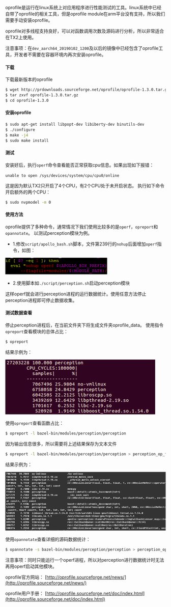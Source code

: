 oprofile是运行在linux系统上对应用程序进行性能测试的工具。linux系统中已经自带了oprofile的相关工具，但是oprofile module在arm平台没有支持，所以我们需要手动安装oprofile。

oprofile对多线程支持良好，可以对函数调用次数及源码进行分析，所以非常适合在TX2上使用。

注意事项：在`dev_aarch64_20190102_1200`及以后的镜像中已经包含了oprofile工具，开发者不需要在容器环境内再次安装oprofile。

#### 下载
下载最新版本的oprofile
```bash
$ wget http://prdownloads.sourceforge.net/oprofile/oprofile-1.3.0.tar.gz
$ tar zxvf oprofile-1.3.0.tar.gz
$ cd oprofile-1.3.0
```
#### 安装oprofile
```bash
$ sudo apt-get install libpopt-dev libiberty-dev binutils-dev
$ ./configure
$ make -j4
$ sudo make install
```
#### 测试
安装好后，执行`operf`命令查看能否正常获取cpu信息。如果出现如下报错：

`unable to open /sys/devices/system/cpu/cpu0/online`

这是因为默认TX2只开启了4个CPU，有2个CPU处于未开启状态。
执行如下命令开启额外的两个CPU：
```bash
$ sudo nvpmodel -m 0
```

#### 使用方法
oprofile提供了多种命令，通常情况下我们使用比较多的是`operf`，`opreport`和`opannotate`。
以测试perception模块为例。
* 1.修改`script/apollo_bash.sh`脚本，文件第239行的`nohup`后面增加`operf`指令，如图：

![operf_command](images/TX2/operf_command.png)

* 2.使用脚本如`./script/perception.sh`启动perception模块

这样operf就会进行perception进程的运行数据统计。使用任意方法停止perception进程即可停止数据收集。

#### 测试数据查看
停止perception进程后，在当前文件夹下将生成文件夹oprofile_data。
使用指令`opreport`查看模块的总体占比：
```bash
$ opreport
```
结果示例为：

![opreport_](images/TX2/opreport_.png)

使用`opreport`查看函数占比：
```bash
$ opreport -l bazel-bin/modules/perception/perception 
```
因为输出信息很多，所以需要将上述结果保存为文本文件
```bash
$ opreport -l bazel-bin/modules/perception/perception > perception_op_funcs.md
```
结果示例为：

![opreport_file](images/TX2/opreport_file.png)

使用`opannotate`查看详细的源码数据统计：
```bash
$ opannotate -s bazel-bin/modules/perception/perception > perception_op_details.md
```

注意事项：同时只能运行一个operf进程，所以对perception进行数据统计时无法再用operf启动其他模块。

oprofile官方网站：
[http://oprofile.sourceforge.net/news/](http://oprofile.sourceforge.net/news/)

oprofile用户手册：
[http://oprofile.sourceforge.net/doc/index.html](http://oprofile.sourceforge.net/doc/index.html)

